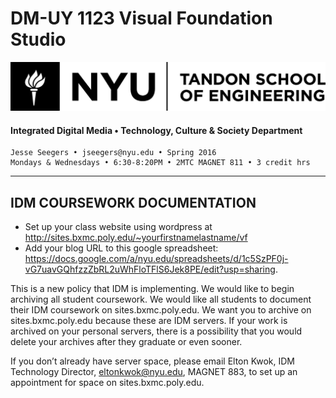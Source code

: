 # DM-UY 1123 Visual Foundation Studio

![NYU](nyu_soe_logo.png)
#### Integrated Digital Media • Technology, Culture & Society Department 

    Jesse Seegers • jseegers@nyu.edu • Spring 2016 
    Mondays & Wednesdays • 6:30-8:20PM • 2MTC MAGNET 811 • 3 credit hrs
---

## IDM COURSEWORK DOCUMENTATION

* Set up your class website using wordpress at http://sites.bxmc.poly.edu/~yourfirstnamelastname/vf
* Add your blog URL to this google spreadsheet: https://docs.google.com/a/nyu.edu/spreadsheets/d/1c5SzPF0j-vG7uavGQhfzzZbRL2uWhFloTFlS6Jek8PE/edit?usp=sharing. 

This is a new policy that IDM is implementing. We would like to begin archiving all student coursework. We would like all students to document their IDM coursework on sites.bxmc.poly.edu. We want you to archive on sites.bxmc.poly.edu because these are IDM servers. If your work is archived on your personal servers, there is a possibility that you would delete your archives after they graduate or even sooner.

If you don’t already have server space, please email Elton Kwok, IDM Technology Director, eltonkwok@nyu.edu, MAGNET 883, to set up an appointment for space on sites.bxmc.poly.edu.


